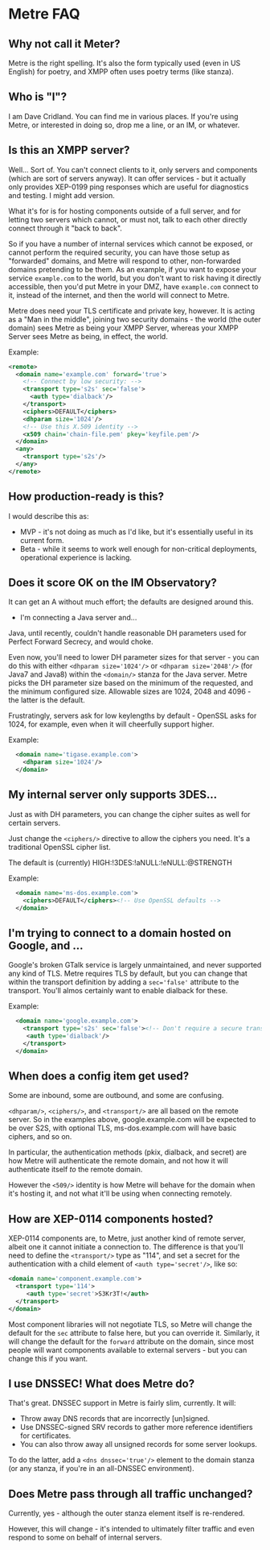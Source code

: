 Metre FAQ
==========

Why not call it Meter?
-----

Metre is the right spelling. It's also the form typically used (even in US English) for poetry,
and XMPP often uses poetry terms (like stanza).

Who is "I"?
----

I am Dave Cridland. You can find me in various places. If you're using Metre, or interested in doing so,
drop me a line, or an IM, or whatever.

Is this an XMPP server?
----

Well... Sort of. You can't connect clients to it, only servers and components (which are
sort of servers anyway). It can offer services - but it actually only provides XEP-0199
ping responses which are useful for diagnostics and testing. I might add version.

What it's for is for hosting components outside of a full server, and for letting two
servers which cannot, or must not, talk to each other directly connect through it "back to back".

So if you have a number of internal services which cannot be exposed, or cannot perform
the required security, you can have those setup as "forwarded" domains, and Metre will respond
to other, non-forwarded domains pretending to be them. As an example, if you want to expose
your service `example.com` to the world, but you don't want to risk having it directly accessible,
then you'd put Metre in your DMZ, have `example.com` connect to it, instead of the internet,
and then the world will connect to Metre.

Metre does need your TLS certificate and private key, however. It is acting as a "Man in
the middle", joining two security domains - the world (the outer domain) sees Metre as
being your XMPP Server, whereas your XMPP Server sees Metre as being, in effect, the world.

Example:

```xml
<remote>
  <domain name='example.com' forward='true'>
    <!-- Connect by low security: -->
    <transport type='s2s' sec='false'>
      <auth type='dialback'/>
    </transport>
    <ciphers>DEFAULT</ciphers>
    <dhparam size='1024'/>
    <!-- Use this X.509 identity -->
    <x509 chain='chain-file.pem' pkey='keyfile.pem'/>
  </domain>
  <any>
    <transport type='s2s'/>
  </any>
</remote>
```

How production-ready is this?
----

I would describe this as:

* MVP - it's not doing as much as I'd like, but it's essentially useful in its current form.
* Beta - while it seems to work well enough for non-critical deployments, operational experience is lacking.

Does it score OK on the IM Observatory?
----

It can get an A without much effort; the defaults are designed around this. 

* I'm connecting a Java server and...

Java, until recently, couldn't handle reasonable DH parameters used for Perfect
Forward Secrecy, and would choke.

Even now, you'll need to lower DH parameter sizes for that server - you can do this
with either `<dhparam size='1024'/>` or `<dhparam size='2048'/>` (for Java7 and Java8)
within the `<domain/>` stanza for the Java server. Metre picks the DH parameter size
based on the minimum of the requested, and the minimum configured size. Allowable
sizes are 1024, 2048 and 4096 - the latter is the default.

Frustratingly, servers ask for low keylengths by default - OpenSSL asks for 1024, for
example, even when it will cheerfully support higher.

Example:

```xml
  <domain name='tigase.example.com'>
    <dhparam size='1024'/>
  </domain>
```

My internal server only supports 3DES...
----

Just as with DH parameters, you can change the cipher suites as well for certain servers.

Just change the `<ciphers/>` directive to allow the ciphers you need. It's a traditional OpenSSL cipher list.

The default is (currently) HIGH:!3DES:!aNULL:!eNULL:@STRENGTH

Example:

```xml
  <domain name='ms-dos.example.com'>
    <ciphers>DEFAULT</ciphers><!-- Use OpenSSL defaults -->
  </domain>
```

I'm trying to connect to a domain hosted on Google, and ...
----

Google's broken GTalk service is largely unmaintained, and never supported any kind
of TLS. Metre requires TLS by default, but you can change that within the transport definition
by adding a `sec='false'` attribute to the transport. You'll almos certainly want to enable
dialback for these.

Example:

```xml
  <domain name='google.example.com'>
    <transport type='s2s' sec='false'><!-- Don't require a secure transport -->
     <auth type='dialback'/>
    </transport>
  </domain>
```

When does a config item get used?
----

Some are inbound, some are outbound, and some are confusing.

`<dhparam/>`, `<ciphers/>`, and `<transport/>` are all based on the remote server. So in the examples above,
google.example.com will be expected to be over S2S, with optional TLS, ms-dos.example.com will
have basic ciphers, and so on.

In particular, the authentication methods (pkix, dialback, and secret) are how Metre will
authenticate the remote domain, and not how it will authenticate itself *to* the remote domain.

However the `<509/>` identity is how Metre will behave for the domain when it's hosting it, and not what it'll
be using when connecting remotely.

How are XEP-0114 components hosted?
----

XEP-0114 components are, to Metre, just another kind of remote server, albeit one it
cannot initiate a connection to. The difference is that you'll need to define the `<transport/>` type as "114",
and set a secret for the authentication with a child element of `<auth type='secret'/>`, like so:

```xml
<domain name='component.example.com'>
  <transport type='114'>
     <auth type='secret'>S3Kr3T!</auth>
  </transport>
</domain>
```

Most component libraries will not negotiate TLS, so Metre will change the default for the `sec` attribute to false here,
but you can override it. Similarly, it will change the default for the `forward` attribute on the domain, since most people
will want components available to external servers - but you can change this if you want.

I use DNSSEC! What does Metre do?
----

That's great. DNSSEC support in Metre is fairly slim, currently. It will:

* Throw away DNS records that are incorrectly [un]signed.
* Use DNSSEC-signed SRV records to gather more reference identifiers for certificates.
* You can also throw away all unsigned records for some server lookups.

To do the latter, add a `<dns dnssec='true'/>` element to the domain stanza (or any
stanza, if you're in an all-DNSSEC environment).

Does Metre pass through all traffic unchanged?
----

Currently, yes - although the outer stanza element itself is re-rendered.

However, this will change - it's intended to ultimately filter traffic and even respond
to some on behalf of internal servers.